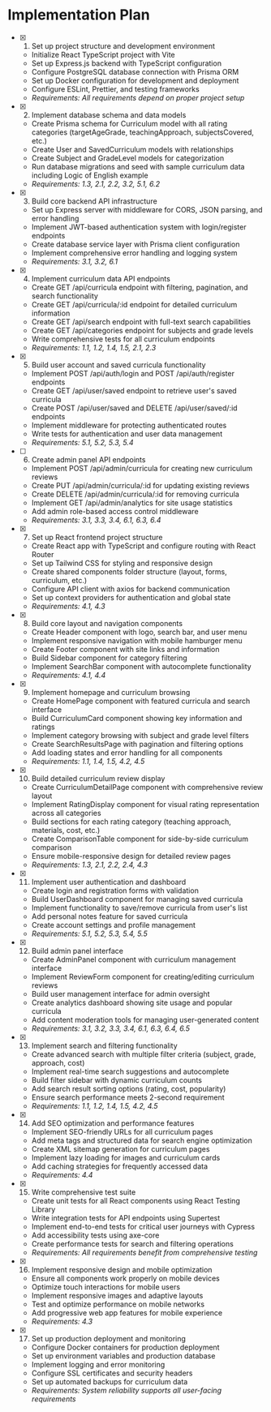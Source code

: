 # Implementation Plan

- [x] 1. Set up project structure and development environment
  - Initialize React TypeScript project with Vite
  - Set up Express.js backend with TypeScript configuration
  - Configure PostgreSQL database connection with Prisma ORM
  - Set up Docker configuration for development and deployment
  - Configure ESLint, Prettier, and testing frameworks
  - _Requirements: All requirements depend on proper project setup_

- [x] 2. Implement database schema and data models
  - Create Prisma schema for Curriculum model with all rating categories (targetAgeGrade, teachingApproach, subjectsCovered, etc.)
  - Create User and SavedCurriculum models with relationships
  - Create Subject and GradeLevel models for categorization
  - Run database migrations and seed with sample curriculum data including Logic of English example
  - _Requirements: 1.3, 2.1, 2.2, 3.2, 5.1, 6.2_

- [x] 3. Build core backend API infrastructure
  - Set up Express server with middleware for CORS, JSON parsing, and error handling
  - Implement JWT-based authentication system with login/register endpoints
  - Create database service layer with Prisma client configuration
  - Implement comprehensive error handling and logging system
  - _Requirements: 3.1, 3.2, 6.1_

- [x] 4. Implement curriculum data API endpoints
  - Create GET /api/curricula endpoint with filtering, pagination, and search functionality
  - Create GET /api/curricula/:id endpoint for detailed curriculum information
  - Create GET /api/search endpoint with full-text search capabilities
  - Create GET /api/categories endpoint for subjects and grade levels
  - Write comprehensive tests for all curriculum endpoints
  - _Requirements: 1.1, 1.2, 1.4, 1.5, 2.1, 2.3_

- [x] 5. Build user account and saved curricula functionality
  - Implement POST /api/auth/login and POST /api/auth/register endpoints
  - Create GET /api/user/saved endpoint to retrieve user's saved curricula
  - Create POST /api/user/saved and DELETE /api/user/saved/:id endpoints
  - Implement middleware for protecting authenticated routes
  - Write tests for authentication and user data management
  - _Requirements: 5.1, 5.2, 5.3, 5.4_

- [ ] 6. Create admin panel API endpoints
  - Implement POST /api/admin/curricula for creating new curriculum reviews
  - Create PUT /api/admin/curricula/:id for updating existing reviews
  - Create DELETE /api/admin/curricula/:id for removing curricula
  - Implement GET /api/admin/analytics for site usage statistics
  - Add admin role-based access control middleware
  - _Requirements: 3.1, 3.3, 3.4, 6.1, 6.3, 6.4_

- [x] 7. Set up React frontend project structure
  - Create React app with TypeScript and configure routing with React Router
  - Set up Tailwind CSS for styling and responsive design
  - Create shared components folder structure (layout, forms, curriculum, etc.)
  - Configure API client with axios for backend communication
  - Set up context providers for authentication and global state
  - _Requirements: 4.1, 4.3_

- [x] 8. Build core layout and navigation components
  - Create Header component with logo, search bar, and user menu
  - Implement responsive navigation with mobile hamburger menu
  - Create Footer component with site links and information
  - Build Sidebar component for category filtering
  - Implement SearchBar component with autocomplete functionality
  - _Requirements: 4.1, 4.4_

- [x] 9. Implement homepage and curriculum browsing
  - Create HomePage component with featured curricula and search interface
  - Build CurriculumCard component showing key information and ratings
  - Implement category browsing with subject and grade level filters
  - Create SearchResultsPage with pagination and filtering options
  - Add loading states and error handling for all components
  - _Requirements: 1.1, 1.4, 1.5, 4.2, 4.5_

- [x] 10. Build detailed curriculum review display
  - Create CurriculumDetailPage component with comprehensive review layout
  - Implement RatingDisplay component for visual rating representation across all categories
  - Build sections for each rating category (teaching approach, materials, cost, etc.)
  - Create ComparisonTable component for side-by-side curriculum comparison
  - Ensure mobile-responsive design for detailed review pages
  - _Requirements: 1.3, 2.1, 2.2, 2.4, 4.3_

- [x] 11. Implement user authentication and dashboard
  - Create login and registration forms with validation
  - Build UserDashboard component for managing saved curricula
  - Implement functionality to save/remove curricula from user's list
  - Add personal notes feature for saved curricula
  - Create account settings and profile management
  - _Requirements: 5.1, 5.2, 5.3, 5.4, 5.5_

- [x] 12. Build admin panel interface
  - Create AdminPanel component with curriculum management interface
  - Implement ReviewForm component for creating/editing curriculum reviews
  - Build user management interface for admin oversight
  - Create analytics dashboard showing site usage and popular curricula
  - Add content moderation tools for managing user-generated content
  - _Requirements: 3.1, 3.2, 3.3, 3.4, 6.1, 6.3, 6.4, 6.5_

- [x] 13. Implement search and filtering functionality
  - Create advanced search with multiple filter criteria (subject, grade, approach, cost)
  - Implement real-time search suggestions and autocomplete
  - Build filter sidebar with dynamic curriculum counts
  - Add search result sorting options (rating, cost, popularity)
  - Ensure search performance meets 2-second requirement
  - _Requirements: 1.1, 1.2, 1.4, 1.5, 4.2, 4.5_

- [x] 14. Add SEO optimization and performance features
  - Implement SEO-friendly URLs for all curriculum pages
  - Add meta tags and structured data for search engine optimization
  - Create XML sitemap generation for curriculum pages
  - Implement lazy loading for images and curriculum cards
  - Add caching strategies for frequently accessed data
  - _Requirements: 4.4_

- [x] 15. Write comprehensive test suite
  - Create unit tests for all React components using React Testing Library
  - Write integration tests for API endpoints using Supertest
  - Implement end-to-end tests for critical user journeys with Cypress
  - Add accessibility tests using axe-core
  - Create performance tests for search and filtering operations
  - _Requirements: All requirements benefit from comprehensive testing_

- [x] 16. Implement responsive design and mobile optimization
  - Ensure all components work properly on mobile devices
  - Optimize touch interactions for mobile users
  - Implement responsive images and adaptive layouts
  - Test and optimize performance on mobile networks
  - Add progressive web app features for mobile experience
  - _Requirements: 4.3_

- [x] 17. Set up production deployment and monitoring
  - Configure Docker containers for production deployment
  - Set up environment variables and production database
  - Implement logging and error monitoring
  - Configure SSL certificates and security headers
  - Set up automated backups for curriculum data
  - _Requirements: System reliability supports all user-facing requirements_